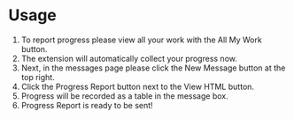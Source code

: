 # Usage

1. To report progress please view all your work with the All My Work button.
2. The extension will automatically collect your progress now.
3. Next, in the messages page please click the New Message button at the top right.
4. Click the Progress Report button next to the View HTML button.
5. Progress will be recorded as a table in the message box.
6. Progress Report is ready to be sent!
